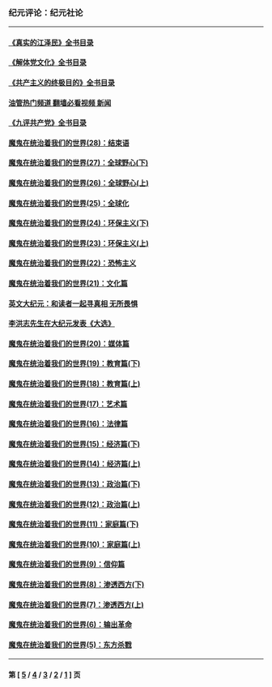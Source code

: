 ### 纪元评论：纪元社论
---
#### [《真实的江泽民》全书目录](../../pages/nsc422/n13721399.md?06050330) 
#### [《解体党文化》全书目录](../../pages/nsc422/n13721157.md?06050330) 
#### [《共产主义的终极目的》全书目录](../../pages/nsc422/n13721048.md?06050330) 
#### [油管热门频道 翻墙必看视频 新闻](ok?06050330)
#### [《九评共产党》全书目录](../../pages/nsc422/n13708085.md?06050330) 
#### [魔鬼在统治着我们的世界(28)：结束语](../../pages/nsc422/n10936246.md?06050330) 
#### [魔鬼在统治着我们的世界(27)：全球野心(下)](../../pages/nsc422/n10928319.md?06050330) 
#### [魔鬼在统治着我们的世界(26)：全球野心(上)](../../pages/nsc422/n10900318.md?06050330) 
#### [魔鬼在统治着我们的世界(25)：全球化](../../pages/nsc422/n10788205.md?06050330) 
#### [魔鬼在统治着我们的世界(24)：环保主义(下)](../../pages/nsc422/n10695307.md?06050330) 
#### [魔鬼在统治着我们的世界(23)：环保主义(上)](../../pages/nsc422/n10688613.md?06050330) 
#### [魔鬼在统治着我们的世界(22)：恐怖主义](../../pages/nsc422/n10614727.md?06050330) 
#### [魔鬼在统治着我们的世界(21)：文化篇](../../pages/nsc422/n10597706.md?06050330) 
#### [英文大纪元：和读者一起寻真相 无所畏惧](../../pages/nsc422/n12542027.md?06050330) 
#### [李洪志先生在大纪元发表《大选》](../../pages/nsc422/n12534746.md?06050330) 
#### [魔鬼在统治着我们的世界(20)：媒体篇](../../pages/nsc422/n10586579.md?06050330) 
#### [魔鬼在统治着我们的世界(19)：教育篇(下)](../../pages/nsc422/n10564808.md?06050330) 
#### [魔鬼在统治着我们的世界(18)：教育篇(上)](../../pages/nsc422/n10526970.md?06050330) 
#### [魔鬼在统治着我们的世界(17)：艺术篇](../../pages/nsc422/n10499093.md?06050330) 
#### [魔鬼在统治着我们的世界(16)：法律篇](../../pages/nsc422/n10485969.md?06050330) 
#### [魔鬼在统治着我们的世界(15)：经济篇(下)](../../pages/nsc422/n10469975.md?06050330) 
#### [魔鬼在统治着我们的世界(14)：经济篇(上)](../../pages/nsc422/n10457370.md?06050330) 
#### [魔鬼在统治着我们的世界(13)：政治篇(下)](../../pages/nsc422/n10448270.md?06050330) 
#### [魔鬼在统治着我们的世界(12)：政治篇(上)](../../pages/nsc422/n10444576.md?06050330) 
#### [魔鬼在统治着我们的世界(11)：家庭篇(下)](../../pages/nsc422/n10440961.md?06050330) 
#### [魔鬼在统治着我们的世界(10)：家庭篇(上)](../../pages/nsc422/n10435448.md?06050330) 
#### [魔鬼在统治着我们的世界(9)：信仰篇](../../pages/nsc422/n10432159.md?06050330) 
#### [魔鬼在统治着我们的世界(8)：渗透西方(下)](../../pages/nsc422/n10429603.md?06050330) 
#### [魔鬼在统治着我们的世界(7)：渗透西方(上)](../../pages/nsc422/n10426013.md?06050330) 
#### [魔鬼在统治着我们的世界(6)：输出革命](../../pages/nsc422/n10421536.md?06050330) 
#### [魔鬼在统治着我们的世界(5)：东方杀戮](../../pages/nsc422/n10417707.md?06050330) 

---
#### 第 [ [5](./5.md?06050330) / [4](./4.md?06050330) / [3](./3.md?06050330) / [2](./2.md?06050330) / [1](./1.md?06050330) ] 页
